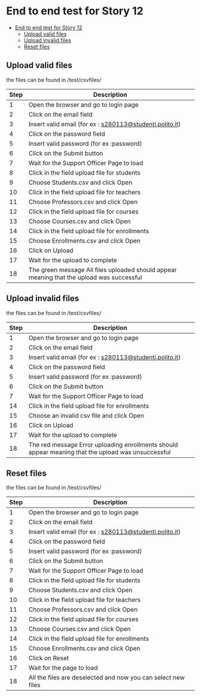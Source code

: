 # End to end test for Story 12

- [End to end test for Story 12](#end-to-end-test-for-story-12)
  - [Upload valid files](#upload-valid-files)
  - [Upload invalid files](#upload-invalid-files)
  - [Reset files](#reset-files)

## Upload valid files

the files can be found in /test/csvfiles/

| Step | Description |
|------|-------------|
|   1  |   Open the browser and go to login page |
|   2  |   Click on the email field  |
|   3  |   Insert valid email (for ex : s280113@studenti.polito.it)  |
|   4  |   Click on the password field  |
|   5  |   Insert valid password (for ex :password)  |
|   6  |   Click on the Submit button |
|   7  |   Wait for the Support Officer Page to load |
|   8  |   Click in the field upload file for students|
|   9  |   Choose Students.csv and click Open|
|   10  |   Click in the field upload file for teachers|
|   11  |   Choose Professors.csv and click Open|
|   12  |   Click in the field upload file for courses|
|   13  |   Choose Courses.csv and click Open|
|   14  |   Click in the field upload file for enrollments|
|   15  |   Choose Enrollments.csv and click Open|
|   16  |   Click on Upload |
|   17  |   Wait for the upload to complete |
|   18  |   The green message All files uploaded should appear meaning that the upload was successful  |

## Upload invalid files

the files can be found in /test/csvfiles/

| Step | Description |
|------|-------------|
|   1  |   Open the browser and go to login page |
|   2  |   Click on the email field  |
|   3  |   Insert valid email (for ex : s280113@studenti.polito.it)  |
|   4  |   Click on the password field  |
|   5  |   Insert valid password (for ex :password)  |
|   6  |   Click on the Submit button |
|   7  |   Wait for the Support Officer Page to load |
|   14  |   Click in the field upload file for enrollments|
|   15  |   Choose an invalid csv file and click Open|
|   16  |   Click on Upload |
|   17  |   Wait for the upload to complete |
|   18  |   The red message Error uploading enrollments should appear meaning that the upload was unsuccessful  |

## Reset files

the files can be found in /test/csvfiles/

| Step | Description |
|------|-------------|
|   1  |   Open the browser and go to login page |
|   2  |   Click on the email field  |
|   3  |   Insert valid email (for ex : s280113@studenti.polito.it)  |
|   4  |   Click on the password field  |
|   5  |   Insert valid password (for ex :password)  |
|   6  |   Click on the Submit button |
|   7  |   Wait for the Support Officer Page to load |
|   8  |   Click in the field upload file for students|
|   9  |   Choose Students.csv and click Open|
|   10  |   Click in the field upload file for teachers|
|   11  |   Choose Professors.csv and click Open|
|   12  |   Click in the field upload file for courses|
|   13  |   Choose Courses.csv and click Open|
|   14  |   Click in the field upload file for enrollments|
|   15  |   Choose Enrollments.csv and click Open|
|   16  |   Click on Reset |
|   17  |   Wait for the page to load |
|   18  |   All the files are deselected and now you can select new files |
